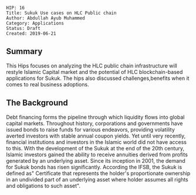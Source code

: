     HIP: 16
    Title: Sukuk Use cases on HLC Public chain
    Author: Abdullah Ayub Muhammed
    Category: Applications
    Status: Draft
    Created: 2019-06-21


## Summary

This Hips focuses on analyzing the HLC public chain infrastructure will restyle Islamic Capital market
and the potential of HLC blockchain-based applications for Sukuk. The hips also discussed challenges,benefits 
when it comes to real business adoptions.

## The Background
Debt financing forms the pipeline through which liquidity flows into global capital markets. 
Throughout history, corporations and governments have issued bonds to raise funds for various endeavors, providing volatility averted investors with stable annual coupon yields.
Yet until very recently, financial institutions and investors in the Islamic world did not have access to this. 
With the development of the Sukuk at the end of the 20th century, Islamic investors gained the ability to receive annuities derived from profits generated by an underlying asset.
Since its inception in 2001, the demand for Sukuk bonds has risen significantly. According the IFSB, the Sukuk is defined as" Certificate
that represents the holder's proportionate ownership in an undivided part of an underlying asset where holder assumes all rights and obligations to such asset".
